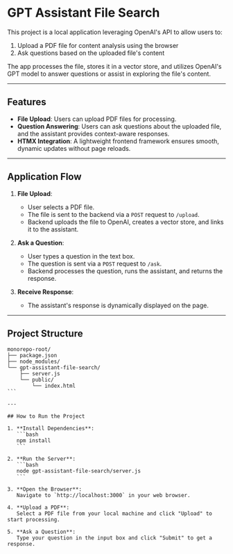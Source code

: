 # GPT Assistant File Search

This project is a local application leveraging OpenAI's API to allow users to:
1. Upload a PDF file for content analysis using the browser
2. Ask questions based on the uploaded file's content

The app processes the file, stores it in a vector store, and utilizes OpenAI's GPT model to answer questions or assist in exploring the file's content.

---

## Features
- **File Upload**: Users can upload PDF files for processing.
- **Question Answering**: Users can ask questions about the uploaded file, and the assistant provides context-aware responses.
- **HTMX Integration**: A lightweight frontend framework ensures smooth, dynamic updates without page reloads.

---

## Application Flow

1. **File Upload**:
   - User selects a PDF file.
   - The file is sent to the backend via a `POST` request to `/upload`.
   - Backend uploads the file to OpenAI, creates a vector store, and links it to the assistant.

2. **Ask a Question**:
   - User types a question in the text box.
   - The question is sent via a `POST` request to `/ask`.
   - Backend processes the question, runs the assistant, and returns the response.

3. **Receive Response**:
   - The assistant's response is dynamically displayed on the page.

---

## Project Structure
````
monorepo-root/
├── package.json
├── node_modules/
└── gpt-assistant-file-search/
    ├── server.js
    └── public/
        └── index.html
```

---

## How to Run the Project

1. **Install Dependencies**:
   ```bash
   npm install
   ```

2. **Run the Server**:
   ```bash
   node gpt-assistant-file-search/server.js
   ```

3. **Open the Browser**:
   Navigate to `http://localhost:3000` in your web browser.

4. **Upload a PDF**:
   Select a PDF file from your local machine and click "Upload" to start processing.

5. **Ask a Question**:
   Type your question in the input box and click "Submit" to get a response.